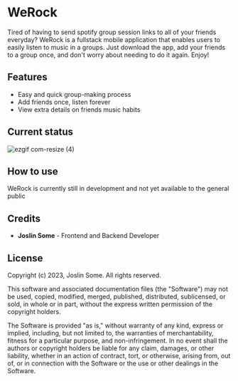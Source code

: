 # WeRock

Tired of having to send spotify  group session links to all of your friends everyday? WeRock is a fullstack mobile application that enables users to easily listen to music in a groups. Just download the app, add your friends to a group once, and don't worry about needing to do it again. Enjoy!

## Features

- Easy and quick group-making process
- Add friends once, listen forever
- View extra details on friends music habits
  
## Current status
![ezgif com-resize (4)](https://github.com/JoslinSome/WeRock/assets/69180570/059232c9-104e-4afb-a12a-4a13c719a54e)


## How to use

WeRock is currently still in development and not yet available to the general public

## Credits

- **Joslin Some** - Frontend and Backend Developer

## License

Copyright (c) 2023, Joslin Some. All rights reserved.

This software and associated documentation files (the "Software") may not be used, copied, modified, merged, published, distributed, sublicensed, or sold, in whole or in part, without the express written permission of the copyright holders.

The Software is provided "as is," without warranty of any kind, express or implied, including, but not limited to, the warranties of merchantability, fitness for a particular purpose, and non-infringement. In no event shall the authors or copyright holders be liable for any claim, damages, or other liability, whether in an action of contract, tort, or otherwise, arising from, out of, or in connection with the Software or the use or other dealings in the Software.
